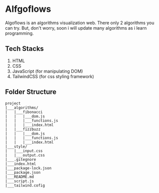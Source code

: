 # Alfgoflows

Algoflows is an algorithms visualization web. There only 2 algorithms you can try. But, don't worry, soon i will update many algorithms as i learn programming.

## Tech Stacks

1. HTML
2. CSS
2. JavaScript (for manipulating DOM)
2. TailwindCSS (for css styling framework)

## Folder Structure
```
project
|___algorithms/
|   |___fibonacci
|   |   |___dom.js
|   |   |___functions.js
|   |   |___index.html
|   |___fizzbuzz
|   |   |___dom.js
|   |   |___functions.js
|   |   |___index.html
|___style/
|   |___input.css
|   |___output.css
|___.gitegnore
|___index.html
|___package-lock.json
|___package.json
|___README.md
|___script.js
|___tailwind.cofig
```